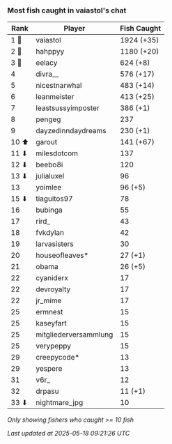 ### Most fish caught in vaiastol's chat
| Rank | Player | Fish Caught |
|------|--------|-----------|
| 1 🥇  | vaiastol  | 1924 (+35) |
| 2 🥈  | hahppyy  | 1180 (+20) |
| 3 🥉  | eelacy  | 624 (+8) |
| 4  | divra__  | 576 (+17) |
| 5  | nicestnarwhal  | 483 (+14) |
| 6  | leanmeister  | 413 (+25) |
| 7  | leastsussyimposter  | 386 (+1) |
| 8  | pengeg  | 237 |
| 9  | dayzedinndaydreams  | 230 (+1) |
| 10 ⬆ | garout  | 141 (+67) |
| 11 ⬇ | milesdotcom  | 137 |
| 12 ⬇ | beebo8i  | 120 |
| 13 ⬇ | julialuxel  | 96 |
| 13  | yoimlee  | 96 (+5) |
| 15 ⬇ | tiaguitos97  | 78 |
| 16  | bubinga  | 55 |
| 17  | rird_  | 43 |
| 18  | fvkdylan  | 42 |
| 19  | larvasisters  | 30 |
| 20  | houseofleaves*  | 27 (+1) |
| 21  | obama  | 26 (+5) |
| 22  | cyaniderx  | 17 |
| 22  | devroyalty  | 17 |
| 22  | jr_mime  | 17 |
| 25  | ermnest  | 15 |
| 25  | kaseyfart  | 15 |
| 25  | mitgliederversammlung  | 15 |
| 25  | verypeppy  | 15 |
| 29  | creepycode*  | 13 |
| 29  | yespere  | 13 |
| 31  | v6r_  | 12 |
| 32  | drpasu  | 11 (+1) |
| 33 ⬇ | nightmare_jpg  | 10 |

_Only showing fishers who caught >= 10 fish_

_Last updated at 2025-05-18 09:21:26 UTC_